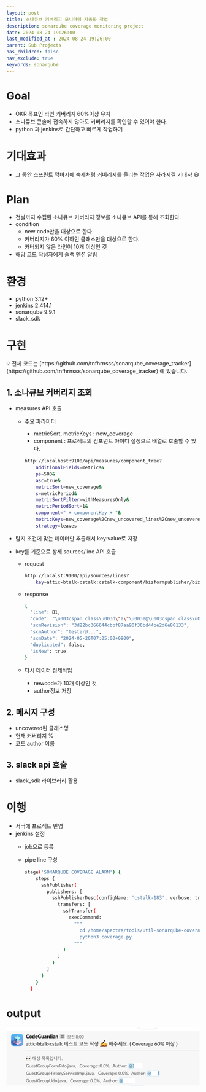 ```yaml
---
layout: post
title: 소나큐브 커버리지 모니터링 자동화 작업
description: sonarqube coverage monitoring project
date: 2024-08-24 19:26:00
last_modified_at : 2024-08-24 19:26:00
parent: Sub Projects
has_children: false
nav_exclude: true
keywords: sonarqube
---
```



# Goal

- OKR 목표인 라인 커버리지 60%이상 유지
- 소나큐브 콘솔에 접속하지 않아도 커버리지를 확인할 수 있어야 한다.
- python 과 jenkins로 간단하고 빠르게 작업하기

# 기대효과

- 그 동안 스프린트 막바지에 숙제처럼 커버리지를 올리는 작업은 사라지길 기대~! 😃

# Plan

- 전날까지 수집된 소나큐브 커버리지 정보를  소나큐브 API를 통해 조회한다.
- condition
    - new code만을 대상으로 한다
    - 커버리지가 60% 이하인 클래스만을 대상으로 한다.
    - 커버되지 않은 라인이 10개 이상인 것
- 해당 코드 작성자에게 슬랙 멘션 알림

# 환경

- python 3.12+
- jenkins 2.414.1
- sonarqube 9.9.1
- slack_sdk

# 구현

<aside>
💡 전체 코드는 [https://github.com/tnfhrnsss/sonarqube_coverage_tracker](https://github.com/tnfhrnsss/sonarqube_coverage_tracker) 에 있습니다.

</aside>

## 1. 소나큐브 커버리지 조회

- measures API 호출
    - 주요 파라미터
        - metricSort, metricKeys : new_coverage
        - component : 프로젝트의 컴포넌트 아이디 설정으로 배열로 호출할 수 있다.
        
        ```bash
        http://localhost:9100/api/measures/component_tree?
        	additionalFields=metrics&
        	ps=500&
        	asc=true&
        	metricSort=new_coverage&
        	s=metricPeriod&
        	metricSortFilter=withMeasuresOnly&
        	metricPeriodSort=1&
        	component=" + componentKey + "&
        	metricKeys=new_coverage%2Cnew_uncovered_lines%2Cnew_uncovered_conditions&
        	strategy=leaves
        ```
        
- 탐지 조건에 맞는 데이터만 추출해서 key:value로 저장
- key를 기준으로 상세 sources/line API 호출
    - request
        
        ```bash
        http://localst:9100/api/sources/lines?
        	key=attic-btalk-cstalk:cstalk-component/bizformpublisher/bizformpublisher-service/src/main/java/spectra/attic/btalk/cstalk/bizformpublisher/request/adapter/local/AgentBizformRequestLocalAdapter.java
        ```
        
    - response
        
        ```bash
        {
          "line": 81,
          "code": "\u003cspan class\u003d\"a\"\u003e@\u003cspan class\u003d\"sym-5 sym\"\u003ePathVariable\u003c/span\u003e\u003c/span\u003e String \u003cspan class\u003d\"sym-45 sym\"\u003eknowledgeId\u003c/span\u003e",
          "scmRevision": "3d22bc366644cbbf87aa90f36bd44be2d6e80133",
          "scmAuthor": "tester@...",
          "scmDate": "2024-05-20T07:05:00+0900",
          "duplicated": false,
          "isNew": true
        }
        ```
        
    - 다시 데이터 정제작업
        - newcode가 10개 이상인 것
        - author정보 저장
    

## 2. 메시지 구성

- uncovered된 클래스명
- 현재 커버리지 %
- 코드 author 이름

## 3. slack api 호출

- slack_sdk 라이브러리 활용

# 이행

- 서버에 프로젝트 반영
- jenkins 설정
    - job으로 등록
    - pipe line 구성
        
        ```bash
        stage('SONARQUBE COVERAGE ALARM') {
            steps {
              sshPublisher(
                publishers: [
                  sshPublisherDesc(configName: 'cstalk-183', verbose: true,
                    transfers: [
                      sshTransfer(
                        execCommand:
                          """
                            cd /home/spectra/tools/util-sonarqube-coverage/src
                            python3 coverage.py
                          """
                      )
                    ]
                  )
                ]
              )
            }
          }
        ```
        

# output

![sonarqube_coverage_monitoring](./img/sonarqube_coverage_monitoring.png)